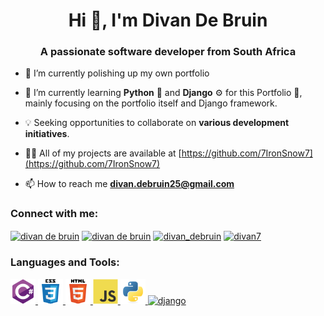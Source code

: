 <h1 align="center">Hi 👋, I'm Divan De Bruin</h1>
<h3 align="center">A passionate software developer from South Africa</h3>

- 🔭 I’m currently polishing up my own portfolio

- 🌱 I’m currently learning **Python** 🐍 and **Django** ⚙️ for this Portfolio 💼, mainly focusing on the portfolio itself and Django framework.

- 💡 Seeking opportunities to collaborate on **various development initiatives**.

- 👨‍💻 All of my projects are available at [https://github.com/7IronSnow7](https://github.com/7IronSnow7)

- 📫 How to reach me **divan.debruin25@gmail.com**

<h3 align="left">Connect with me:</h3>
<p align="left">
<a href="https://linkedin.com/in/divan de bruin" target="blank"><img align="center" src="https://raw.githubusercontent.com/rahuldkjain/github-profile-readme-generator/master/src/images/icons/Social/linked-in-alt.svg" alt="divan de bruin" height="30" width="40" /></a>
<a href="https://fb.com/divan de bruin" target="blank"><img align="center" src="https://raw.githubusercontent.com/rahuldkjain/github-profile-readme-generator/master/src/images/icons/Social/facebook.svg" alt="divan de bruin" height="30" width="40" /></a>
<a href="https://instagram.com/divan_debruin" target="blank"><img align="center" src="https://raw.githubusercontent.com/rahuldkjain/github-profile-readme-generator/master/src/images/icons/Social/instagram.svg" alt="divan_debruin" height="30" width="40" /></a>
<a href="https://www.leetcode.com/divan7" target="blank"><img align="center" src="https://raw.githubusercontent.com/rahuldkjain/github-profile-readme-generator/master/src/images/icons/Social/leet-code.svg" alt="divan7" height="30" width="40" /></a>
</p>

<h3 align="left">Languages and Tools:</h3>
<p align="left"> <a href="https://www.w3schools.com/cs/" target="_blank" rel="noreferrer"> <img src="https://raw.githubusercontent.com/devicons/devicon/master/icons/csharp/csharp-original.svg" alt="csharp" width="40" height="40"/> </a> <a href="https://www.w3schools.com/css/" target="_blank" rel="noreferrer"> <img src="https://raw.githubusercontent.com/devicons/devicon/master/icons/css3/css3-original-wordmark.svg" alt="css3" width="40" height="40"/> </a> <a href="https://www.w3.org/html/" target="_blank" rel="noreferrer"> <img src="https://raw.githubusercontent.com/devicons/devicon/master/icons/html5/html5-original-wordmark.svg" alt="html5" width="40" height="40"/> </a> <a href="https://developer.mozilla.org/en-US/docs/Web/JavaScript" target="_blank" rel="noreferrer"> <img src="https://raw.githubusercontent.com/devicons/devicon/master/icons/javascript/javascript-original.svg" alt="javascript" width="40" height="40"/> 
<a href="https://www.python.org" target="_blank" rel="noreferrer"> <img src="https://raw.githubusercontent.com/devicons/devicon/master/icons/python/python-original.svg" alt="python" width="40" height="40"/> <a href="https://www.djangoproject.com/" target="_blank" rel="noreferrer"> <img src="https://cdn.worldvectorlogo.com/logos/django.svg" alt="django" width="40" height="40"/> 
</a>
</a> </p>

